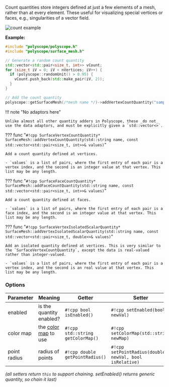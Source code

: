 Count quantities store integers defined at just a few elements of a mesh, rather than at every element.  These useful for visualizing special vertices or faces, e.g., singularities of a vector field.

![count example]({{url.prefix}}/media/surface_count.jpg)

**Example:**
```cpp
#include "polyscope/polyscope.h"
#include "polyscope/surface_mesh.h"

// Generate a random count quantity
std::vector<std::pair<size_t, int>> vCount;
for (size_t iV = 0; iV < nVertices; iV++) {
  if (polyscope::randomUnit() > 0.95) {
    vCount.push_back(std::make_pair(iV, 2));
  } 
}

// Add the count quantity
polyscope::getSurfaceMesh(/*mesh name */)->addVertexCountQuantity("sample count", vCount);
```

!!! note "No adaptors here"

    Unlike almost all other quantity adders in Polyscope, these _do not_ use the data adaptors, and must be explicitly given a `std::vector<>`.


??? func "`#!cpp SurfaceVertexCountQuantity* SurfaceMesh::addVertexCountQuantity(std::string name, const std::vector<std::pair<size_t, int>>& values)`"

    Add a count quantity defined at vertices. 

    - `values` is a list of pairs, where the first entry of each pair is a vertex index, and the second is an integer value at that vertex. This list may be any length.

??? func "`#!cpp SurfaceFaceCountQuantity* SurfaceMesh::addFaceCountQuantity(std::string name, const std::vector<std::pair<size_t, int>>& values)`"

    Add a count quantity defined at faces.
    
    - `values` is a list of pairs, where the first entry of each pair is a face index, and the second is an integer value at that vertex. This list may be any length.

??? func "`#!cpp SurfaceVertexIsolatedScalarQuantity* SurfaceMesh::addVertexIsolatedScalarQuantity(std::string name, const std::vector<std::pair<size_t, double>>& values)`"

    Add an isolated quantity defined at vertices. This is very similar to the `SurfaceVertexCountQuantity`, except the data is real-valued rather than integer-valued.

    - `values` is a list of pairs, where the first entry of each pair is a vertex index, and the second is an real value at that vertex. This list may be any length.

### Options

**Parameter** | **Meaning** | **Getter** | **Setter** | **Persistent?**
--- | --- | --- | --- | ---
enabled | is the quantity enabled? | `#!cpp bool isEnabled()` | `#!cpp setEnabled(bool newVal)` | [yes]({{url.prefix}}/basics/parameters/#persistent-values)
color map | the [color map]({{url.prefix}}/features/color_maps) to use | `#!cpp std::string getColorMap()` | `#!cpp setColorMap(std::string newMap)` | [yes]({{url.prefix}}/basics/parameters/#persistent-values)
point radius | radius of points | `#!cpp double getPointRadius()` | `#!cpp setPointRadius(double newVal, bool isRelative)` | [yes]({{url.prefix}}/basics/parameters/#persistent-values)

_(all setters return `this` to support chaining. setEnabled() returns generic quantity, so chain it last)_

